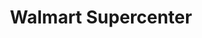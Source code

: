 ---
title: "Walmart Supercenter"
url: /indianapolis/walmart-supercenter-west-86th-street/
shop: Supermarkt
---